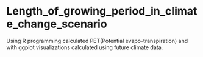 # Length_of_growing_period_in_climate_change_scenario
Using R programming calculated PET(Potential evapo-transpiration) and with ggplot visualizations calculated using future climate data.
